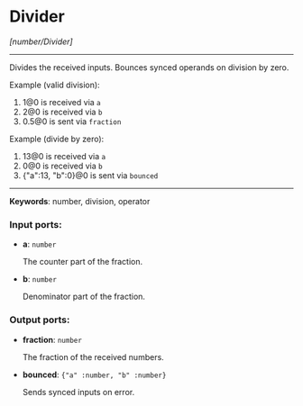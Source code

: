 # Divider

_[number/Divider]_

---

Divides the received inputs. Bounces synced operands on division by zero.  
  
Example (valid division):  
  
1. 1@0 is received via `a`  
2. 2@0 is received via `b`  
3. 0.5@0 is sent via `fraction`  
  
Example (divide by zero):  
  
1. 13@0 is received via `a`  
2. 0@0 is received via `b`  
3. {"a":13, "b":0}@0 is sent via `bounced`  

---

__Keywords__: number, division, operator

### Input ports:

* __a__: ` number `

    The counter part of the fraction.


* __b__: ` number `

    Denominator part of the fraction.

### Output ports:

* __fraction__: ` number `

    The fraction of the received numbers.


* __bounced__: ` {"a" :number, "b" :number} `

    Sends synced inputs on error.

